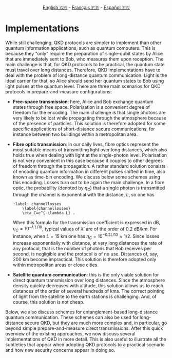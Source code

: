 <p style="text-align: center;">
    <a id="linken" href="../../../../en/content/index.html">English &#x1F1EC;&#x1F1E7;</a> - 
    <a id="linkfr" href="../../../../fr/content/index.html">Français &#x1F1EB;&#x1F1F7;</a> - 
    <a id="linkes" href="../../../../es/content/index.html">Español &#x1F1EA;&#x1F1F8;</a>
</p>
<script>
    currentPage = window.location.href;
    beforeLang = currentPage.slice(0, currentPage.indexOf("content") - 3);
    afterLang = currentPage.slice(currentPage.indexOf("content"));
    document.getElementById("linken").href = beforeLang + "en/" + afterLang;
    document.getElementById("linkfr").href = beforeLang + "fr/" + afterLang;
    document.getElementById("linkes").href = beforeLang + "es/" + afterLang;
</script>


# Implementations

While still challenging, QKD protocols are simpler to implement than other quantum information applications, such as quantum computers. This is because they "only" require the preparation of single-qubit states by Alice that are immediately sent to Bob, who measures them upon reception. The main challenge is that, for QKD protocols to be practical, the quantum state must travel over long distances. Therefore, QKD implementations have to deal with the problem of long-distance quantum communication. Light is the ideal carrier for that, so Alice should send her quantum states to Bob using light pulses at the quantum level. There are three main scenarios for QKD protocols in prepare-and-measure configurations:

- **Free-space transmission**: here, Alice and Bob exchange quantum states through free space. Polarisation is a convenient degree of freedom for the encoding. The main challenge is that single photons are very likely to be lost while propagating through the atmosphere because of the presence of particles. This solution is therefore adopted for some specific applications of short-distance secure communications, for instance between two buildings within a metropolitan area. 

- **Fibre optic transmission**: in our daily lives, fibre optics represent the most suitable means of transmitting light over long distances, which also holds true when dealing with light at the single-photon level. Polarisation is not very convenient in this case because it couples to other degrees of freedom through the propagation. A rather standard solution consists of encoding quantum information in different pulses shifted in time, also known as time-bin encoding. We discuss below some schemes using this encoding. Losses turn out to be again the main challenge. In a fibre optic, the probability (denoted by $\eta_C$) that a single photon is transmitted through the channel is exponential with the distance, $L$, so one has 

    ```{math}
    :label: channellosses
        \label{channellosses}
        \eta_C=e^{-\lambda L} .
    ```

    When this formula for the transmission coefficient is expressed in dB, $\eta_C=10^{-\lambda'L/10}$, typical values of $\lambda'$ are of the order of 0.2 dB/km. For instance, when $L=15$ km one has $\eta_C=10^{-0.2L/10}\approx 1/2$. Since losses increase exponentially with distance, at very long distances the rate of any protocol, that is the number of photons that Bob receives per second, is negligible and the protocol is of no use. Distances of, say, 200 km become impractical. This solution is therefore adopted only within metropolitan areas or close cities.
- **Satellite quantum communication**: this is the only viable solution for direct quantum transmission over long distances. Since the atmosphere density quickly decreases with altitude, this solution allows us to reach distances of the order of several hundreds of kms. The correct pointing of light from the satellite to the earth stations is challenging. And, of course, this solution is not cheap. 

Below, we also discuss schemes for entanglement-based long-distance quantum communication. These schemes can also be used for long-distance secure QKD, but they are much more complex and, in particular, go beyond simple prepare-and-measure direct transmissions. After this quick overview of the existing approaches, we now discuss several implementations of QKD in more detail. This is also useful to illustrate all the subtleties that appear when adopting QKD protocols to a practical scenario and how new security concerns appear in doing so.


